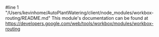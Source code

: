 #line 1 "/Users/kevinhome/AutoPlantWatering/client/node_modules/workbox-routing/README.md"
This module's documentation can be found at https://developers.google.com/web/tools/workbox/modules/workbox-routing
